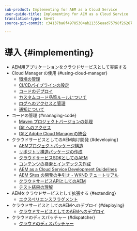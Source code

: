 ```yaml
---
sub-product: Implementing for AEM as a Cloud Service
user-guide-title: Implementing for AEM as a Cloud Service
translation-type: tm+mt
source-git-commit: c34137ba6f49785304ab21355eaad75798f26267

---
```



# 導入 {#implementing}

+ [AEM用アプリケーションをクラウドサービスとして実装する](/help/implementing/home.md)
+ Cloud Manager の使用 {#using-cloud-manager}
   + [環境の管理](cloud-manager/manage-environments.md)
   + [CI/CDパイプラインの設定](cloud-manager/configure-pipeline.md)
   + [コードのデプロイ](cloud-manager/deploy-code.md)
   + [カスタムコード品質ルールについて](cloud-manager/custom-code-quality-rules.md)
   + [ログへのアクセスと管理](cloud-manager/manage-logs.md)
   + [通知について](cloud-manager/notifications.md)
+ コードの管理 {#managing-code}
   + [Maven プロジェクトバージョンの処理](cloud-manager/project-version-handling.md)
   + [Git へのアクセス](cloud-manager/accessing-git.md)
   + [GitとAdobe Cloud Managerの統合](cloud-manager/integrating-with-git.md)
+ クラウドサービスとしてのAEM向け開発 {#developing}
   + [AEMプロジェクトパッケージ構造](developing/introduction/aem-project-content-package-structure.md)
   + [リポジトリ構造パッケージの作成](developing/introduction/repository-structure-package.md)
   + [クラウドサービスSDKとしてのAEM](developing/introduction/aem-as-a-cloud-service-sdk.md)
   + [コンテンツの検索とインデックス作成](/help/operations/indexing.md)
   + [AEM as a Cloud Service Development Guidelines](developing/introduction/development-guidelines.md)
   + [AEM Sites の開発の手引き - WKND チュートリアル](developing/introduction/develop-wknd-tutorial.md)
   + [クラウドサービスAPIとしてのAEM](https://docs.adobe.com/content/help/en/experience-manager-cloud-service/implementing/developing/ref/javadoc/index.html)
   + [テスト結果の理解](/help/implementing/developing/introduction/understand-test-results.md)
+ AEMをクラウドサービスとして拡張する {#extending}
   + [エクスペリエンスフラグメント](developing/extending/experience-fragments.md)
+ クラウドサービスとしてのAEMへのデプロイ {#deploying}
   + [クラウドサービスとしてのAEMへのデプロイ](deploying/overview.md)
+ クラウドのディスパッチャー {#dispatcher}
   + [クラウドのディスパッチャー](dispatcher/overview.md)
